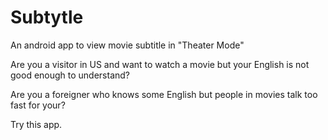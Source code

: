 # Subtytle
An android app to view movie subtitle in "Theater Mode"

Are you a visitor in US and want to watch a movie but your English is not good enough to understand?

Are you a foreigner who knows some English but people in movies talk too fast for your?

Try this app. 

